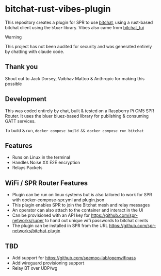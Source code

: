 # bitchat-rust-vibes-plugin

This repository creates a plugin for SPR to use [bitchat](https://github.com/permissionlesstech/bitchat), using a rust-based
bitchat client using the `bluer` library. Vibes also came from [bitchat_tui](https://github.com/vaibhav-mattoo/bitchat-tui)


> [!WARNING]
> This project has not been audited for security and was generated entirely by chatting with claude code.

## Thank you

Shout out to Jack Dorsey, Vaibhav Mattoo & Anthropic for making this possible

## Development

This was coded entirely by chat, built & tested on a Raspberry Pi CM5 SPR Router.
It uses the bluer bluez-based library for publishing & consuming GATT services.

To build & run, `docker compose build && docker compose run bitchat`

## Features

- Runs on Linux in the terminal
- Handles Noise XX E2E encryption
- Relays Packets

## WiFi / SPR Router Features

- Plugin can be run on linux systems but is also tailored to work for SPR with docker-compose-spr.yml and plugin.json
- This plugin enables SPR to join the Bitchat mesh and relay messages
- An operator can also attach to the container and interact in the UI 
- Can be provisioned with an API key for https://github.com/spr-networks/super to hand out unique wifi passwords to bitchat clients
- The plugin can be installed in SPR from the URL https://github.com/spr-networks/bitchat-plugin

## TBD 

- Add support for https://github.com/seemoo-lab/openwifipass 
- Add wireguard provisioning support
- Relay BT over UDP/wg 
